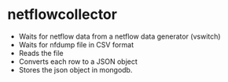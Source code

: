 # netflowcollector
* Waits for netflow data from a netflow data generator (vswitch)
* Waits for nfdump file in CSV format
* Reads the file
* Converts each row to a JSON object
* Stores the json object in mongodb. 
